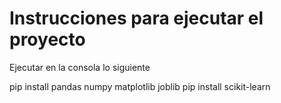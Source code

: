 # Instrucciones para ejecutar el proyecto

Ejecutar en la consola lo siguiente

pip install pandas numpy matplotlib joblib
pip install scikit-learn
